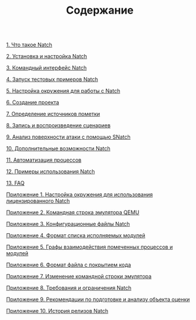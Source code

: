 <h1><center>Содержание</center></h1>
<br>
<br>


[1. Что такое Natch](#natch_base)

[2. Установка и настройка Natch](#setup_natch)

[3. Командный интерфейс Natch](#natch_cmd)

[4. Запуск тестовых примеров Natch](#natch_stepbystep)

[5. Настройка окружения для работы с Natch](#setup_env)

[6. Создание проекта](#create_project)

[7. Определение источников пометки](#taint_source)

[8. Запись и воспроизведение сценариев](#record_replay)

[9. Анализ поверхности атаки с помощью SNatch](#snatch)

[10. Дополнительные возможности Natch](#natch_additional)

[11. Автоматизация процессов](#auto)

[12. Примеры использования Natch](#natch_applications)

[13. FAQ](#faq)

[Приложение 1. Настройка окружения для использования лицензированного Natch](#app_license)

[Приложение 2. Командная строка эмулятора QEMU](#app_qemu_cmdline)

[Приложение 3. Конфигурационные файлы Natch](#app_configs)

[Приложение 4. Формат списка исполняемых модулей](#app_module_config)

[Приложение 5. Графы взаимодействия помеченных процессов и модулей](#app_graphs)

[Приложение 6. Формат файла с покрытием кода](#app_coverage)

[Приложение 7. Изменение командной строки эмулятора](#natch_cmd_line)

[Приложение 8. Требования и ограничения Natch](#app_requirements)

[Приложение 9. Рекомендации по подготовке и анализу объекта оценки](#app_preparation)

[Приложение 10. История релизов Natch](#app_releases)

